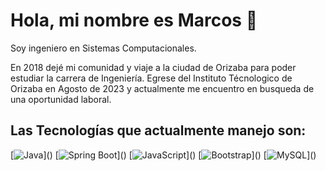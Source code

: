 # Hola, mi nombre es Marcos 👋

Soy ingeniero en Sistemas Computacionales.

En 2018 dejé mi comunidad y viaje a la ciudad de Orizaba para poder estudiar la carrera de Ingeniería.
Egrese del Instituto Técnologico de Orizaba en Agosto de 2023 y actualmente me encuentro en busqueda de una oportunidad laboral.

## Las Tecnologías que actualmente manejo son:
[![Java]([https://img.shields.io/badge/Java-007396?style=for-the-badge&logo=java&logoColor=white&labelColor=101010](https://img.shields.io/badge/Java-ED8B00?style=for-the-badge&logo=openjdk&logoColor=white))]()
[![Spring Boot]([https://img.shields.io/badge/SpringBoot-007396?style=for-the-badge&logo=java&logoColor=white&labelColor=101010](https://img.shields.io/badge/Spring-6DB33F?style=for-the-badge&logo=spring&logoColor=white))]()
[![JavaScript]([https://img.shields.io/badge/JavaScript-F7DF1E?style=for-the-badge&logo=javascript&logoColor=white&labelColor=101010](https://img.shields.io/badge/JavaScript-F7DF1E?style=for-the-badge&logo=javascript&logoColor=black))]()
[![Bootstrap]([https://img.shields.io/badge/BootStrap-007396?style=for-the-badge&logo=java&logoColor=white&labelColor=101010](https://img.shields.io/badge/Bootstrap-563D7C?style=for-the-badge&logo=bootstrap&logoColor=white))]()
[![MySQL]([https://img.shields.io/badge/MySQL-4479A1?style=for-the-badge&logo=mysql&logoColor=white&labelColor=101010](https://img.shields.io/badge/MySQL-00000F?style=for-the-badge&logo=mysql&logoColor=white)https://img.shields.io/badge/MySQL-00000F?style=for-the-badge&logo=mysql&logoColor=white)]()


